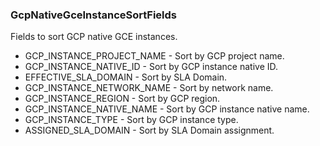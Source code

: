 ### GcpNativeGceInstanceSortFields
Fields to sort GCP native GCE instances.

- GCP_INSTANCE_PROJECT_NAME - Sort by GCP project name.
- GCP_INSTANCE_NATIVE_ID - Sort by GCP instance native ID.
- EFFECTIVE_SLA_DOMAIN - Sort by SLA Domain.
- GCP_INSTANCE_NETWORK_NAME - Sort by network name.
- GCP_INSTANCE_REGION - Sort by GCP region.
- GCP_INSTANCE_NATIVE_NAME - Sort by GCP instance native name.
- GCP_INSTANCE_TYPE - Sort by GCP instance type.
- ASSIGNED_SLA_DOMAIN - Sort by SLA Domain assignment.

